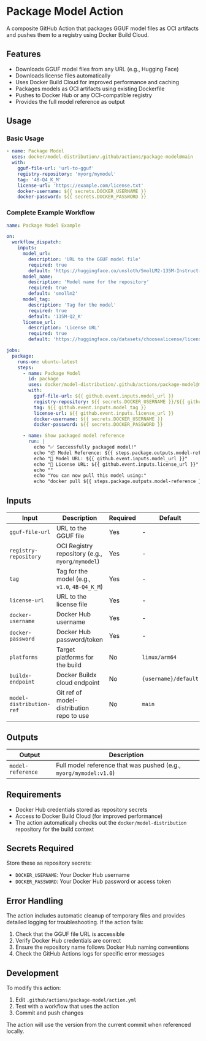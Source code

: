 # Package Model Action

A composite GitHub Action that packages GGUF model files as OCI artifacts and pushes them to a registry using Docker Build Cloud.

## Features

- Downloads GGUF model files from any URL (e.g., Hugging Face)
- Downloads license files automatically
- Uses Docker Build Cloud for improved performance and caching
- Packages models as OCI artifacts using existing Dockerfile
- Pushes to Docker Hub or any OCI-compatible registry
- Provides the full model reference as output

## Usage

### Basic Usage

```yaml
- name: Package Model
  uses: docker/model-distribution/.github/actions/package-model@main
  with:
    gguf-file-url: 'url-to-gguf'
    registry-repository: 'myorg/mymodel'
    tag: '4B-Q4_K_M'
    license-url: 'https://example.com/license.txt'
    docker-username: ${{ secrets.DOCKER_USERNAME }}
    docker-password: ${{ secrets.DOCKER_PASSWORD }}
```

### Complete Example Workflow

```yaml
name: Package Model Example

on:
  workflow_dispatch:
    inputs:
      model_url:
        description: 'URL to the GGUF model file'
        required: true
        default: 'https://huggingface.co/unsloth/SmolLM2-135M-Instruct-GGUF/resolve/main/SmolLM2-135M-Instruct-Q2_K.gguf'
      model_name:
        description: 'Model name for the repository'
        required: true
        default: 'smollm2'
      model_tag:
        description: 'Tag for the model'
        required: true
        default: '135M-Q2_K'
      license_url:
        description: 'License URL'
        required: true
        default: 'https://huggingface.co/datasets/choosealicense/licenses/resolve/main/markdown/apache-2.0.md'

jobs:
  package:
    runs-on: ubuntu-latest
    steps:
      - name: Package Model
        id: package
        uses: docker/model-distribution/.github/actions/package-model@main
        with:
          gguf-file-url: ${{ github.event.inputs.model_url }}
          registry-repository: ${{ secrets.DOCKER_USERNAME }}/${{ github.event.inputs.model_name }}
          tag: ${{ github.event.inputs.model_tag }}
          license-url: ${{ github.event.inputs.license_url }}
          docker-username: ${{ secrets.DOCKER_USERNAME }}
          docker-password: ${{ secrets.DOCKER_PASSWORD }}

      - name: Show packaged model reference
        run: |
          echo "✅ Successfully packaged model!"
          echo "📦 Model Reference: ${{ steps.package.outputs.model-reference }}"
          echo "🔗 Model URL: ${{ github.event.inputs.model_url }}"
          echo "📄 License URL: ${{ github.event.inputs.license_url }}"
          echo ""
          echo "You can now pull this model using:"
          echo "docker pull ${{ steps.package.outputs.model-reference }}"
```

## Inputs

| Input                    | Description                                     | Required | Default              |
|--------------------------|-------------------------------------------------|----------|----------------------|
| `gguf-file-url`          | URL to the GGUF file                            | Yes      | -                    |
| `registry-repository`    | OCI Registry repository (e.g., `myorg/mymodel`) | Yes      | -                    |
| `tag`                    | Tag for the model (e.g., `v1.0`, `4B-Q4_K_M`)   | Yes      | -                    |
| `license-url`            | URL to the license file                         | Yes      | -                    |
| `docker-username`        | Docker Hub username                             | Yes      | -                    |
| `docker-password`        | Docker Hub password/token                       | Yes      | -                    |
| `platforms`              | Target platforms for the build                  | No       | `linux/arm64`        |
| `buildx-endpoint`        | Docker Buildx cloud endpoint                    | No       | `{username}/default` |
| `model-distribution-ref` | Git ref of model-distribution repo to use       | No       | `main`               |

## Outputs

| Output            | Description                                                       |
|-------------------|-------------------------------------------------------------------|
| `model-reference` | Full model reference that was pushed (e.g., `myorg/mymodel:v1.0`) |

## Requirements

- Docker Hub credentials stored as repository secrets
- Access to Docker Build Cloud (for improved performance)
- The action automatically checks out the `docker/model-distribution` repository for the build context

## Secrets Required

Store these as repository secrets:

- `DOCKER_USERNAME`: Your Docker Hub username
- `DOCKER_PASSWORD`: Your Docker Hub password or access token

## Error Handling

The action includes automatic cleanup of temporary files and provides detailed logging for troubleshooting. If the action fails:

1. Check that the GGUF file URL is accessible
2. Verify Docker Hub credentials are correct
3. Ensure the repository name follows Docker Hub naming conventions
4. Check the GitHub Actions logs for specific error messages

## Development

To modify this action:

1. Edit `.github/actions/package-model/action.yml`
2. Test with a workflow that uses the action
3. Commit and push changes

The action will use the version from the current commit when referenced locally.
